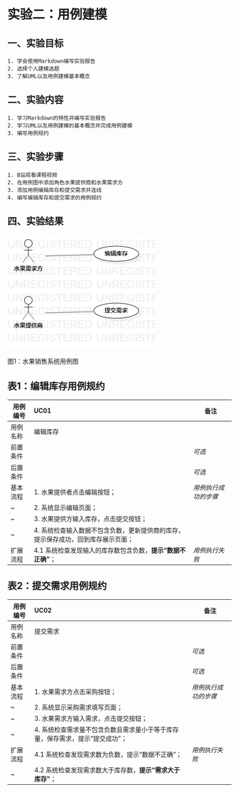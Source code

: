 # 实验二：用例建模

## 一、实验目标
	1. 学会使用Markdown编写实验报告
	2. 选择个人建模选题
	3. 了解UML以及用例建模基本概念

## 二、实验内容
	1. 学习Markdown的特性并编写实验报告
	2. 学习UML以及用例建模的基本概念并完成用例建模
	3. 编写用例规约

## 三、实验步骤
	1. B站观看课程视频
	2. 在用例图中添加角色水果提供商和水果需求方
	3. 添加用例编辑库存和提交需求并连线
	4. 编写编辑库存和提交需求的用例规约

## 四、实验结果
![用例图](./lab2_UseCaseDiagram.jpg) 

图1：水果销售系统用例图

## 表1：编辑库存用例规约  

用例编号  | UC01 | 备注  
-|:-|-  
用例名称  | 编辑库存  |   
前置条件  |      | *可选*   
后置条件  |      | *可选*   
基本流程  | 1. 水果提供者点击编辑按钮；  |*用例执行成功的步骤*    
~| 2. 系统显示编辑页面；  |   
~| 3. 水果提供方输入库存，点击提交按钮；  |   
~| 4. 系统检查输入数据不包含负数，更新提供商的库存，提示保存成功，回到库存展示页面；  |   
扩展流程  | 4.1 系统检查发现输入的库存数包含负数，**提示“数据不正确”**；  |*用例执行失败*

## 表2：提交需求用例规约

用例编号  | UC02 | 备注  
-|:-|-  
用例名称  | 提交需求  |   
前置条件  |      | *可选*   
后置条件  |      | *可选*   
基本流程  | 1. 水果需求方点击采购按钮；  |*用例执行成功的步骤*    
~| 2. 系统显示采购需求填写页面；  |   
~| 3. 水果需求方输入需求，点击提交按钮；  |   
~| 4. 系统检查需求量不包含负数且需求量小于等于库存量，保存需求，提示“提交成功”；  |   
扩展流程  | 4.1 系统检查发现需求数为负数，提示“数据不正确”；  |*用例执行失败*  
~| 4.2 系统检查发现需求数大于库存数，**提示“需求大于库存”**；  |

  






